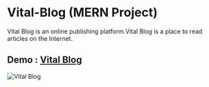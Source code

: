 
# Vital-Blog (MERN Project)
Vital Blog is an online publishing platform.Vital Blog is a place to read articles on the Internet.

## Demo :  [Vital Blog](https://vital-blog.herokuapp.com/)

![Vital Blog](https://user-images.githubusercontent.com/76783473/136505023-0f0975b1-9b84-4524-bc69-4ddcd206a069.png)
